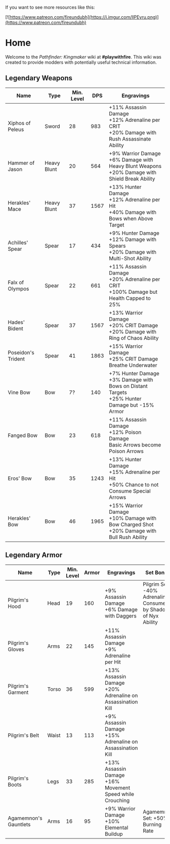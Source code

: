 <!-- TITLE: Assassin's Creed: Odyssey -->

If you want to see more resources like this:

[![https://www.patreon.com/fireundubh](https://i.imgur.com/llPEyru.png)](https://www.patreon.com/fireundubh)

# Home
Welcome to the *Pathfinder: Kingmaker* wiki at **#playwithfire**. This wiki was created to provide modders with potentially useful technical information.

## Legendary Weapons

Name | Type | Min. Level | DPS | Engravings
--- | --- | ---  | ---  | ---
Xiphos of Peleus | Sword | 28 | 983 | +11% Assassin Damage<br>+12% Adrenaline per CRIT<br>+20% Damage with Rush Assassinate Ability
Hammer of Jason | Heavy Blunt | 20 | 564 | +9% Warrior Damage<br>+6% Damage with Heavy Blunt Weapons<br>+20% Damage with Shield Break Ability
Herakles' Mace | Heavy Blunt | 37 | 1567 | +13% Hunter Damage<br>+12% Adrenaline per Hit<br>+40% Damage with Bows when Above Target
Achilles' Spear | Spear | 17 | 434 | +9% Hunter Damage<br>+12% Damage with Spears<br>+20% Damage with Multi-Shot Ability
Falx of Olympos | Spear | 22 | 661 | +11% Assassin Damage<br>+20% Adrenaline per CRIT<br>+100% Damage but Health Capped to 25%
Hades' Bident | Spear | 37 | 1567 | +13% Warrior Damage<br>+20% CRIT Damage<br>+20% Damage with Ring of Chaos Ability
Poseidon's Trident | Spear | 41 | 1863 | +15% Warrior Damage<br>+25% CRIT Damage<br>Breathe Underwater
Vine Bow | Bow | 7? | 140 | +7% Hunter Damage<br>+3% Damage with Bows on Distant Targets<br>+25% Hunter Damage but -15% Armor
Fanged Bow | Bow | 23 | 618 | +11% Assassin Damage<br>+12% Poison Damage<br>Basic Arrows become Poison Arrows
Eros' Bow | Bow | 35 | 1243 | +13% Hunter Damage<br>+15% Adrenaline per Hit<br>+50% Chance to not Consume Special Arrows
Herakles' Bow | Bow | 46 | 1965 | +15% Warrior Damage<br>+10% Damage with Bow Charged Shot<br>+20% Damage with Bull Rush Ability

## Legendary Armor

Name | Type | Min. Level | Armor | Engravings | Set Bonus
--- | --- | --- | ---  | --- | ---
Pilgrim's Hood | Head | 19 | 160 | +9% Assassin Damage<br>+6% Damage with Daggers | Pilgrim Set: -40% Adrenaline Consumed by Shadow of Nyx Ability
Pilgrim's Gloves | Arms | 22 | 145 | +11% Assassin Damage<br>+9% Adrenaline per Hit | 
Pilgrim's Garment | Torso | 36 | 599 | +13% Assassin Damage<br>+20% Adrenaline on Assassination Kill | 
Pilgrim's Belt | Waist | 13 | 113 | +9% Assassin Damage<br>+15% Adrenaline on Assassination Kill | 
Pilgrim's Boots | Legs | 33 | 285 | +13% Assassin Damage<br>+16% Movement Speed while Crouching | 
Agamemnon's Gauntlets | Arms | 16 | 95 | +9% Warrior Damage<br>+10% Elemental Buildup | Agamemnon Set: +50% Burning Rate 
